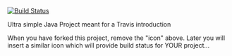 [![Build Status](https://travis-ci.com/CarolineHoeg/travisGettingStarted.svg?branch=master)](https://travis-ci.com/CarolineHoeg/travisGettingStarted)

Ultra simple Java Project meant for a Travis introduction

When you have forked this project, remove the "icon" above. Later you will insert a similar icon which will provide build status for YOUR project...

